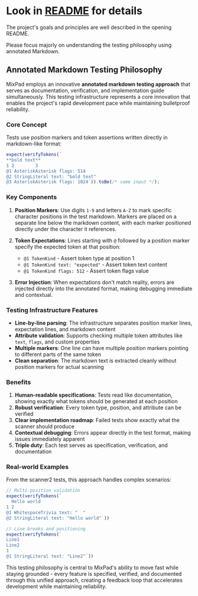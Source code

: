 # Look in [README](README.md) for details

The project's goals and principles are well described in the opening README.

Please focus majorly on understanding the testing philosophy using annotated Markdown.

## Annotated Markdown Testing Philosophy

MixPad employs an innovative **annotated markdown testing approach** that serves as documentation, verification, and implementation guide simultaneously. This testing infrastructure represents a core innovation that enables the project's rapid development pace while maintaining bulletproof reliability.

### Core Concept

Tests use position markers and token assertions written directly in markdown-like format:

```typescript
expect(verifyTokens(`
**bold text**
1 2        3
@1 AsteriskAsterisk flags: 514
@2 StringLiteral text: "bold text"  
@3 AsteriskAsterisk flags: 1024`)).toBe(/* same input */);
```

### Key Components

1. **Position Markers**: Use digits `1-9` and letters `A-Z` to mark specific character positions in the test markdown. Markers are placed on a separate line below the markdown content, with each marker positioned directly under the character it references.

2. **Token Expectations**: Lines starting with `@` followed by a position marker specify the expected token at that position:
   - `@1 TokenKind` - Assert token type at position 1
   - `@1 TokenKind text: "expected"` - Assert token text content
   - `@1 TokenKind flags: 512` - Assert token flags value

3. **Error Injection**: When expectations don't match reality, errors are injected directly into the annotated format, making debugging immediate and contextual.

### Testing Infrastructure Features

- **Line-by-line parsing**: The infrastructure separates position marker lines, expectation lines, and markdown content
- **Attribute validation**: Supports checking multiple token attributes like `text`, `flags`, and custom properties
- **Multiple markers**: One line can have multiple position markers pointing to different parts of the same token
- **Clean separation**: The markdown text is extracted cleanly without position markers for actual scanning

### Benefits

1. **Human-readable specifications**: Tests read like documentation, showing exactly what tokens should be generated at each position
2. **Robust verification**: Every token type, position, and attribute can be verified
3. **Clear implementation roadmap**: Failed tests show exactly what the scanner should produce
4. **Contextual debugging**: Errors appear directly in the test format, making issues immediately apparent
5. **Triple duty**: Each test serves as specification, verification, and documentation

### Real-world Examples

From the scanner2 tests, this approach handles complex scenarios:

```typescript
// Multi-position validation
expect(verifyTokens(`
  Hello world
1 2
@1 WhitespaceTrivia text: "  "
@2 StringLiteral text: "Hello world"`))

// Line breaks and positioning
expect(verifyTokens(`
Line1
Line2
1
@1 StringLiteral text: "Line2"`))
```

This testing philosophy is central to MixPad's ability to move fast while staying grounded - every feature is specified, verified, and documented through this unified approach, creating a feedback loop that accelerates development while maintaining reliability.

